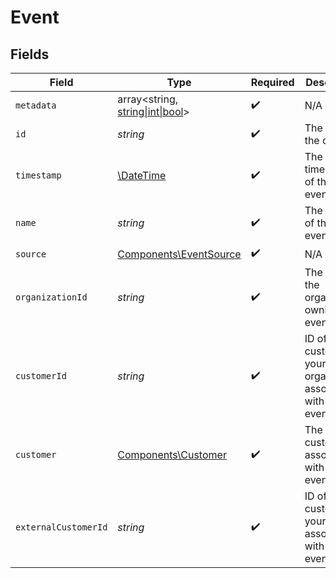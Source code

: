 # Event


## Fields

| Field                                                                      | Type                                                                       | Required                                                                   | Description                                                                | Example                                                                    |
| -------------------------------------------------------------------------- | -------------------------------------------------------------------------- | -------------------------------------------------------------------------- | -------------------------------------------------------------------------- | -------------------------------------------------------------------------- |
| `metadata`                                                                 | array<string, [string\|int\|bool](../../Models/Components/EventMetadata.md)> | :heavy_check_mark:                                                         | N/A                                                                        |                                                                            |
| `id`                                                                       | *string*                                                                   | :heavy_check_mark:                                                         | The ID of the object.                                                      |                                                                            |
| `timestamp`                                                                | [\DateTime](https://www.php.net/manual/en/class.datetime.php)              | :heavy_check_mark:                                                         | The timestamp of the event.                                                |                                                                            |
| `name`                                                                     | *string*                                                                   | :heavy_check_mark:                                                         | The name of the event.                                                     |                                                                            |
| `source`                                                                   | [Components\EventSource](../../Models/Components/EventSource.md)           | :heavy_check_mark:                                                         | N/A                                                                        |                                                                            |
| `organizationId`                                                           | *string*                                                                   | :heavy_check_mark:                                                         | The ID of the organization owning the event.                               | 1dbfc517-0bbf-4301-9ba8-555ca42b9737                                       |
| `customerId`                                                               | *string*                                                                   | :heavy_check_mark:                                                         | ID of the customer in your Polar organization associated with the event.   |                                                                            |
| `customer`                                                                 | [Components\Customer](../../Models/Components/Customer.md)                 | :heavy_check_mark:                                                         | The customer associated with the event.                                    |                                                                            |
| `externalCustomerId`                                                       | *string*                                                                   | :heavy_check_mark:                                                         | ID of the customer in your system associated with the event.               |                                                                            |